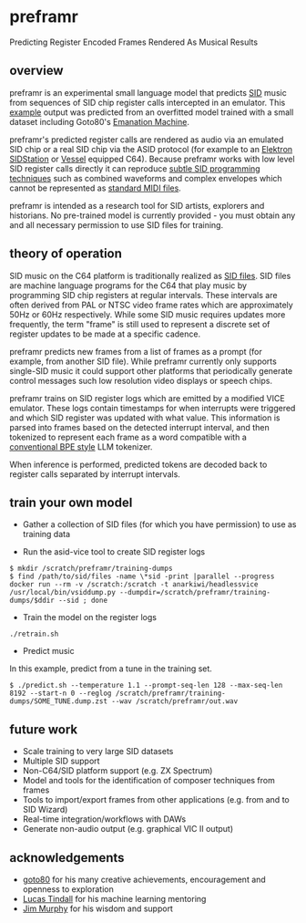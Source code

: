 # preframr
Predicting Register Encoded Frames Rendered As Musical Results

## overview

preframr is an experimental small language model that predicts [SID](https://en.wikipedia.org/wiki/MOS_Technology_6581) music from sequences of SID chip register calls intercepted in an emulator. This [example](example.mp3) output was predicted from an overfitted model trained with a small dataset including Goto80's [Emanation Machine](https://deepsid.chordian.net/?file=MUSICIANS/G/Goto80/Emanation_Machine_tune_1.sid).

preframr's predicted register calls are rendered as audio via an emulated SID chip or a real SID chip via the ASID protocol (for example to an [Elektron SIDStation](https://en.wikipedia.org/wiki/Elektron_SidStation) or [Vessel](https://github.com/anarkiwi/vap) equipped C64). Because preframr works with low level SID register calls directly it can reproduce [subtle SID programming techniques](https://csdb.dk/release/?id=219545) such as combined waveforms and complex envelopes which cannot be represented as [standard MIDI files](https://midi.org/about-midi-part-4midi-files).

preframr is intended as a research tool for SID artists, explorers and historians. No pre-trained model is currently provided - you must obtain any and all necessary permission to use SID files for training.

## theory of operation

SID music on the C64 platform is traditionally realized as [SID files](https://www.preframr.c64.org/download/C64Music/DOCUMENTS/SID_file_format.txt). SID files are machine language programs for the C64 that play music by programming SID chip registers at regular intervals. These intervals are often derived from PAL or NTSC video frame rates which are approximately 50Hz or 60Hz respectively. While some SID music requires updates more frequently, the term "frame" is still used to represent a discrete set of register updates to be made at a specific cadence.

preframr predicts new frames from a list of frames as a prompt (for example, from another SID file). While preframr currently only supports single-SID music it could support other platforms that periodically generate control messages such low resolution video displays or speech chips.

preframr trains on SID register logs which are emitted by a modified VICE emulator. These logs contain timestamps for when interrupts were triggered and which SID register was updated with what value. This information is parsed into frames based on the detected interrupt interval, and then tokenized to represent each frame as a word compatible with a [conventional BPE style](https://en.wikipedia.org/wiki/Byte_pair_encoding) LLM tokenizer.

When inference is performed, predicted tokens are decoded back to register calls separated by interrupt intervals. 

## train your own model

* Gather a collection of SID files (for which you have permission) to use as training data
  
* Run the asid-vice tool to create SID register logs

```
$ mkdir /scratch/preframr/training-dumps
$ find /path/to/sid/files -name \*sid -print |parallel --progress docker run --rm -v /scratch:/scratch -t anarkiwi/headlessvice /usr/local/bin/vsiddump.py --dumpdir=/scratch/preframr/training-dumps/$ddir --sid ; done
```

* Train the model on the register logs

```
./retrain.sh
```

* Predict music

In this example, predict from a tune in the training set.
  
```
$ ./predict.sh --temperature 1.1 --prompt-seq-len 128 --max-seq-len 8192 --start-n 0 --reglog /scratch/preframr/training-dumps/SOME_TUNE.dump.zst --wav /scratch/preframr/out.wav
```

## future work

* Scale training to very large SID datasets
* Multiple SID support
* Non-C64/SID platform support (e.g. ZX Spectrum)
* Model and tools for the identification of composer techniques from frames
* Tools to import/export frames from other applications (e.g. from and to SID Wizard)
* Real-time integration/workflows with DAWs
* Generate non-audio output (e.g. graphical VIC II output)

## acknowledgements

* [goto80](http://goto80.com) for his many creative achievements, encouragement and openness to exploration
* [Lucas Tindall](https://github.com/ltindall) for his machine learning mentoring
* [Jim Murphy](https://github.com/jimurphy) for his wisdom and support
